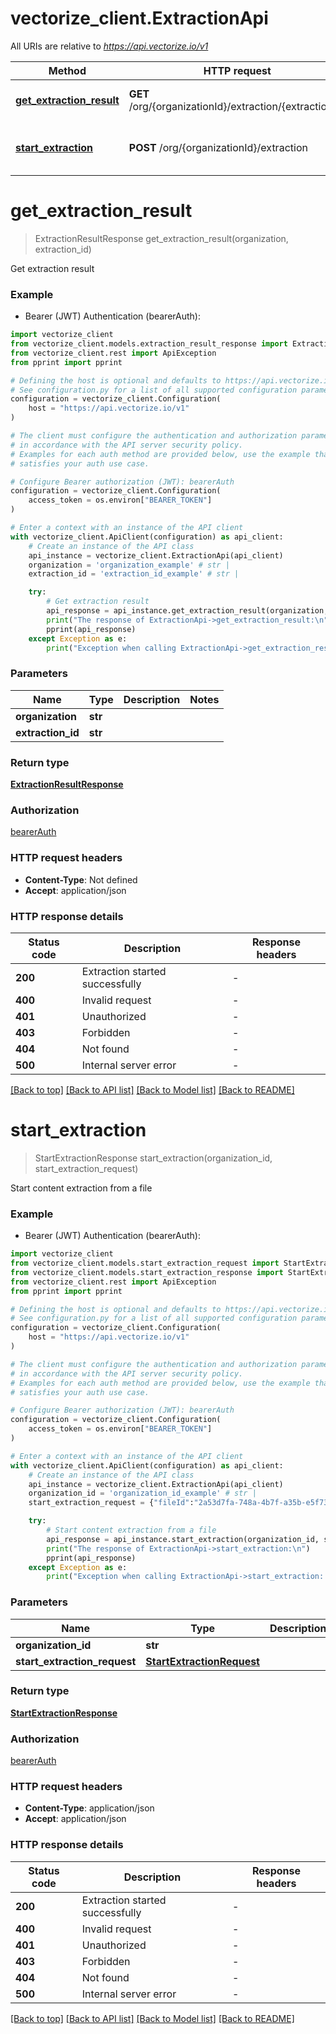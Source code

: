 # vectorize_client.ExtractionApi

All URIs are relative to *https://api.vectorize.io/v1*

Method | HTTP request | Description
------------- | ------------- | -------------
[**get_extraction_result**](ExtractionApi.md#get_extraction_result) | **GET** /org/{organizationId}/extraction/{extractionId} | Get extraction result
[**start_extraction**](ExtractionApi.md#start_extraction) | **POST** /org/{organizationId}/extraction | Start content extraction from a file


# **get_extraction_result**
> ExtractionResultResponse get_extraction_result(organization, extraction_id)

Get extraction result

### Example

* Bearer (JWT) Authentication (bearerAuth):

```python
import vectorize_client
from vectorize_client.models.extraction_result_response import ExtractionResultResponse
from vectorize_client.rest import ApiException
from pprint import pprint

# Defining the host is optional and defaults to https://api.vectorize.io/v1
# See configuration.py for a list of all supported configuration parameters.
configuration = vectorize_client.Configuration(
    host = "https://api.vectorize.io/v1"
)

# The client must configure the authentication and authorization parameters
# in accordance with the API server security policy.
# Examples for each auth method are provided below, use the example that
# satisfies your auth use case.

# Configure Bearer authorization (JWT): bearerAuth
configuration = vectorize_client.Configuration(
    access_token = os.environ["BEARER_TOKEN"]
)

# Enter a context with an instance of the API client
with vectorize_client.ApiClient(configuration) as api_client:
    # Create an instance of the API class
    api_instance = vectorize_client.ExtractionApi(api_client)
    organization = 'organization_example' # str | 
    extraction_id = 'extraction_id_example' # str | 

    try:
        # Get extraction result
        api_response = api_instance.get_extraction_result(organization, extraction_id)
        print("The response of ExtractionApi->get_extraction_result:\n")
        pprint(api_response)
    except Exception as e:
        print("Exception when calling ExtractionApi->get_extraction_result: %s\n" % e)
```



### Parameters


Name | Type | Description  | Notes
------------- | ------------- | ------------- | -------------
 **organization** | **str**|  | 
 **extraction_id** | **str**|  | 

### Return type

[**ExtractionResultResponse**](ExtractionResultResponse.md)

### Authorization

[bearerAuth](../README.md#bearerAuth)

### HTTP request headers

 - **Content-Type**: Not defined
 - **Accept**: application/json

### HTTP response details

| Status code | Description | Response headers |
|-------------|-------------|------------------|
**200** | Extraction started successfully |  -  |
**400** | Invalid request |  -  |
**401** | Unauthorized |  -  |
**403** | Forbidden |  -  |
**404** | Not found |  -  |
**500** | Internal server error |  -  |

[[Back to top]](#) [[Back to API list]](../README.md#documentation-for-api-endpoints) [[Back to Model list]](../README.md#documentation-for-models) [[Back to README]](../README.md)

# **start_extraction**
> StartExtractionResponse start_extraction(organization_id, start_extraction_request)

Start content extraction from a file

### Example

* Bearer (JWT) Authentication (bearerAuth):

```python
import vectorize_client
from vectorize_client.models.start_extraction_request import StartExtractionRequest
from vectorize_client.models.start_extraction_response import StartExtractionResponse
from vectorize_client.rest import ApiException
from pprint import pprint

# Defining the host is optional and defaults to https://api.vectorize.io/v1
# See configuration.py for a list of all supported configuration parameters.
configuration = vectorize_client.Configuration(
    host = "https://api.vectorize.io/v1"
)

# The client must configure the authentication and authorization parameters
# in accordance with the API server security policy.
# Examples for each auth method are provided below, use the example that
# satisfies your auth use case.

# Configure Bearer authorization (JWT): bearerAuth
configuration = vectorize_client.Configuration(
    access_token = os.environ["BEARER_TOKEN"]
)

# Enter a context with an instance of the API client
with vectorize_client.ApiClient(configuration) as api_client:
    # Create an instance of the API class
    api_instance = vectorize_client.ExtractionApi(api_client)
    organization_id = 'organization_id_example' # str | 
    start_extraction_request = {"fileId":"2a53d7fa-748a-4b7f-a35b-e5f73944f444","type":"iris","chunkingStrategy":"markdown","chunkSize":20,"metadata":{"schemas":[],"inferSchema":true}} # StartExtractionRequest | 

    try:
        # Start content extraction from a file
        api_response = api_instance.start_extraction(organization_id, start_extraction_request)
        print("The response of ExtractionApi->start_extraction:\n")
        pprint(api_response)
    except Exception as e:
        print("Exception when calling ExtractionApi->start_extraction: %s\n" % e)
```



### Parameters


Name | Type | Description  | Notes
------------- | ------------- | ------------- | -------------
 **organization_id** | **str**|  | 
 **start_extraction_request** | [**StartExtractionRequest**](StartExtractionRequest.md)|  | 

### Return type

[**StartExtractionResponse**](StartExtractionResponse.md)

### Authorization

[bearerAuth](../README.md#bearerAuth)

### HTTP request headers

 - **Content-Type**: application/json
 - **Accept**: application/json

### HTTP response details

| Status code | Description | Response headers |
|-------------|-------------|------------------|
**200** | Extraction started successfully |  -  |
**400** | Invalid request |  -  |
**401** | Unauthorized |  -  |
**403** | Forbidden |  -  |
**404** | Not found |  -  |
**500** | Internal server error |  -  |

[[Back to top]](#) [[Back to API list]](../README.md#documentation-for-api-endpoints) [[Back to Model list]](../README.md#documentation-for-models) [[Back to README]](../README.md)


